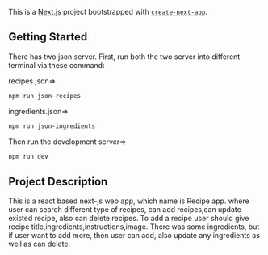 This is a [Next.js](https://nextjs.org/) project bootstrapped with [`create-next-app`](https://github.com/vercel/next.js/tree/canary/packages/create-next-app).

## Getting Started
There has two json server. First, run both the two server into different terminal via these command:

recipes.json=>
```diff
npm run json-recipes
```

ingredients.json=>
```diff
npm run json-ingredients
```

Then run the development server=>
```diff
npm run dev
```

## Project Description
This is a react based next-js web app, which name is Recipe app. where user can search different type of recipes, can add recipes,can update existed recipe, also can delete recipes. To add a recipe user should give recipe title,ingredients,instructions,image. There was some ingredients, but if user want to add more, then user can add, also update any ingredients as well as can delete.

